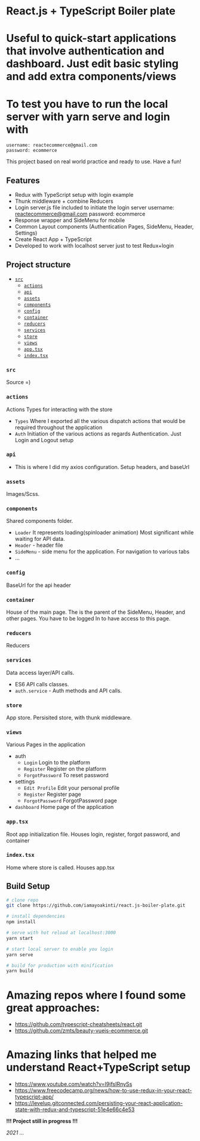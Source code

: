 # React.js + TypeScript Boiler plate
# Useful to quick-start applications that involve authentication and dashboard. Just edit basic styling and add extra components/views
# To test you have to run the local server with yarn serve and login with 
    username: reactecommerce@gmail.com
    password: ecommerce

This project based on real world practice and ready to use. Have a fun!

## Features
- Redux with TypeScript setup with login example
- Thunk middleware + combine Reducers
- Login server.js file included to initiate the login server
    username:  reactecommerce@gmail.com
    password: ecommerce
- Response wrapper and SideMenu for mobile
- Common Layout components (Authentication Pages, SideMenu, Header, Settings)
- Create React App + TypeScript
- Developed to work with localhost server just to test Redux+login

## Project structure
- [`src`](#src)
  - [`actions`](#assets)
  - [`api`](#api)
  - [`assets`](#assets)
  - [`components`](#components)
  - [`config`](#config)
  - [`container`](#container)
  - [`reducers`](#reducers)
  - [`services`](#services)
  - [`store`](#store)
  - [`views`](#views)
  - [`app.tsx`](#apptsx)
  - [`index.tsx`](#indextsx)

### `src`
Source =)

### `actions`
Actions Types for interacting with the store
- `Types` Where I exported all the various dispatch actions that would be required throughout the application
- `Auth` Initiation of the various actions as regards Authentication. Just Login and Logout setup

### `api`
- This is where I did my axios configuration. Setup headers, and baseUrl

### `assets`
Images/Scss.

### `components`
Shared components folder.
- `Loader` It represents loading(spinloader animation) Most significant while waiting for API data.
- `Header` - header file
- `SideMenu` - side menu for the application. For navigation to various tabs
- ...

### `config`
BaseUrl for the api header

### `container`
House of the main page. The is the parent of the SideMenu, Header, and other pages. 
You have to be logged In to have access to this page.

### `reducers`
Reducers

### `services`
Data access layer/API calls.
- ES6 API calls classes.
- `auth.service` - Auth methods and API calls.

### `store`
App store. Persisited store, with thunk middleware.

### `views`
Various Pages in the application
- auth
   - `Login` Login to the platform
   - `Register` Register on the platform
   - `ForgotPassword` To reset password
- settings
   - `Edit Profile` Edit your personal profile
   - `Register` Register page
   - `ForgotPassword` ForgotPassword page
- `dashboard` Home page of the application

### `app.tsx`
Root app initialization file. Houses login, register, forgot password, and container

### `index.tsx`
Home where store is called. Houses app.tsx

## Build Setup
``` bash
# clone repo
git clone https://github.com/iamayoakinti/react.js-boiler-plate.git

# install dependencies
npm install

# serve with hot reload at localhost:3000
yarn start

# start local server to enable you login
yarn serve

# build for production with minification
yarn build
```

# Amazing repos where I found some great approaches:
- https://github.com/typescript-cheatsheets/react.git
- https://github.com/zmts/beauty-vuejs-ecommerce.git

# Amazing links that helped me understand React+TypeScript setup
- https://www.youtube.com/watch?v=I9jfsIRnySs
- https://www.freecodecamp.org/news/how-to-use-redux-in-your-react-typescript-app/
- https://levelup.gitconnected.com/persisting-your-react-application-state-with-redux-and-typescript-51e4e66c4e53

__!!! Project still in progress !!!__

_2021 ..._
